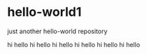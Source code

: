 # hello-world1
just another hello-world repository

hi hello hi hello
hi hello hi hello
hi hello hi hello
